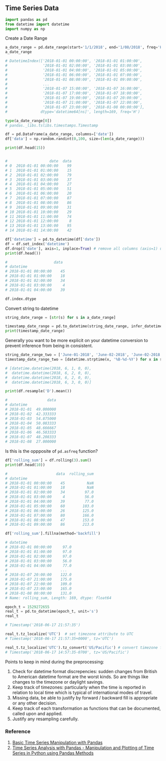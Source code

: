 ## Time Series Data

```python
import pandas as pd
from datetime import datetime
import numpy as np
```

Create a Date Range

```python
a_date_range = pd.date_range(start='1/1/2018', end='1/08/2018', freq='H')
a_date_range

# DatetimeIndex(['2018-01-01 00:00:00', '2018-01-01 01:00:00',
#                '2018-01-01 02:00:00', '2018-01-01 03:00:00',
#                '2018-01-01 04:00:00', '2018-01-01 05:00:00',
#                '2018-01-01 06:00:00', '2018-01-01 07:00:00',
#                '2018-01-01 08:00:00', '2018-01-01 09:00:00',
#                ...
#                '2018-01-07 15:00:00', '2018-01-07 16:00:00',
#                '2018-01-07 17:00:00', '2018-01-07 18:00:00',
#                '2018-01-07 19:00:00', '2018-01-07 20:00:00',
#                '2018-01-07 21:00:00', '2018-01-07 22:00:00',
#                '2018-01-07 23:00:00', '2018-01-08 00:00:00'],
#               dtype='datetime64[ns]', length=169, freq='H')
```

```python
type(a_date_range[0])
# pandas._libs.tslibs.timestamps.Timestamp
```

```python
df = pd.DataFrame(a_date_range, columns=['date'])
df['data'] = np.random.randint(0,100, size=(len(a_date_range)))

print(df.head(15))


#                   date  data
# 0  2018-01-01 00:00:00    99
# 1  2018-01-01 01:00:00    15
# 2  2018-01-01 02:00:00    79
# 3  2018-01-01 03:00:00    37
# 4  2018-01-01 04:00:00    27
# 5  2018-01-01 05:00:00    51
# 6  2018-01-01 06:00:00    20
# 7  2018-01-01 07:00:00    87
# 8  2018-01-01 08:00:00    86
# 9  2018-01-01 09:00:00    31
# 10 2018-01-01 10:00:00    29
# 11 2018-01-01 11:00:00    74
# 12 2018-01-01 12:00:00     8
# 13 2018-01-01 13:00:00    95
# 14 2018-01-01 14:00:00    42
```

```python
df['datetime'] = pd.to_datetime(df['date'])
df = df.set_index('datetime')
df.drop(['date'], axis=1, inplace=True) # remove all columns (axis=1) under column label 'date'
print(df.head())

#                     data
# datetime                 
# 2018-01-01 00:00:00    45
# 2018-01-01 01:00:00    18
# 2018-01-01 02:00:00    34
# 2018-01-01 03:00:00     4
# 2018-01-01 04:00:00    39
```

```python
df.index.dtype
```

Convert string to datetime

```python
string_date_range = [str(s) for s in a_date_range]

timestamp_date_range = pd.to_datetime(string_date_range, infer_datetime_format=True)
print(timestamp_date_range)
```

Generally you want to be more explicit on your datetime conversion to prevent inference from being in consistent.

```python
string_date_range_two = ['June-01-2018', 'June-02-2018', 'June-02-2018', 'June-03-2018']
timestamp_date_range_two = [datetime.strptime(x, '%B-%d-%Y') for x in string_date_range_two]

# [datetime.datetime(2018, 6, 1, 0, 0),
#  datetime.datetime(2018, 6, 2, 0, 0),
#  datetime.datetime(2018, 6, 2, 0, 0),
#  datetime.datetime(2018, 6, 3, 0, 0)]
```

```python
print(df.resample('D').mean())

#                  data
# datetime             
# 2018-01-01  49.000000
# 2018-01-02  42.333333
# 2018-01-03  54.875000
# 2018-01-04  50.083333
# 2018-01-05  48.666667
# 2018-01-06  46.583333
# 2018-01-07  48.208333
# 2018-01-08  27.000000
```

Is this is the oppposite of `pd.asfreq` function?

```python
df['rolling_sum'] = df.rolling(3).sum()
print(df.head(10))

#                      data  rolling_sum
# datetime                              
# 2018-01-01 00:00:00    45          NaN
# 2018-01-01 01:00:00    18          NaN
# 2018-01-01 02:00:00    34         97.0
# 2018-01-01 03:00:00     4         56.0
# 2018-01-01 04:00:00    39         77.0
# 2018-01-01 05:00:00    60        103.0
# 2018-01-01 06:00:00    26        125.0
# 2018-01-01 07:00:00    80        166.0
# 2018-01-01 08:00:00    47        153.0
# 2018-01-01 09:00:00    86        213.0
```

```python
df['rolling_sum'].fillna(method='backfill')

# datetime
# 2018-01-01 00:00:00     97.0
# 2018-01-01 01:00:00     97.0
# 2018-01-01 02:00:00     97.0
# 2018-01-01 03:00:00     56.0
# 2018-01-01 04:00:00     77.0
#                        ...  
# 2018-01-07 20:00:00    122.0
# 2018-01-07 21:00:00    175.0
# 2018-01-07 22:00:00    109.0
# 2018-01-07 23:00:00    165.0
# 2018-01-08 00:00:00    131.0
# Name: rolling_sum, Length: 169, dtype: float64
```

```python
epoch_t = 1529272655
real_t = pd.to_datetime(epoch_t, unit='s')
real_t

# Timestamp('2018-06-17 21:57:35')
```

```python
real_t.tz_localize('UTC')  # set timezone attribute to UTC
# Timestamp('2018-06-17 21:57:35+0000', tz='UTC')

real_t.tz_localize('UTC').tz_convert('US/Pacific') # convert timezone from current attribute to another
# Timestamp('2018-06-17 14:57:35-0700', tz='US/Pacific')
```

Points to keep in mind during the preprocessing:
1. Check for datetime format discrepencies: sudden changes from British to American datetime format are the worst kinds. So are things like changes to the timezone or daylight savings.
2. Keep track of timezones: particularly when the time is reported in relation to local time which is typical of international modes of travel.
3. Missing data, be able to justify by forward / backward fill is appropriate or any other decision.
4. Keep track of each transformation as functions that can be documented, called upon and applied.
5. Justify any resampling carefully.


### Reference

1. [Basic Time Series Manipulation with Pandas](https://towardsdatascience.com/basic-time-series-manipulation-with-pandas-4432afee64ea)
2. [Time Series Analysis with Pandas - Manipulation and Plotting of Time Series in Python using Pandas Methods](https://ourcodingclub.github.io/tutorials/pandas-time-series/)
